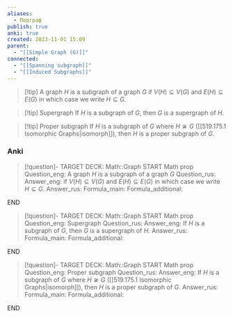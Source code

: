 ```yaml
---
aliases:
  - Подграф
publish: true
anki: true
created: 2023-11-01 15:09
parent:
  - "[[Simple Graph (G)]]"
connected:
  - "[[Spanning subgraph]]"
  - "[[Induced Subgraphs]]"
---
```


> [!tip] A graph ${} H$ is a subgraph of a graph $G$
if ${} V(H)⊆V(G)$ and $E(H)⊆E(G)$
in which case we write $H ⊆ G {}$.

> [!tip] Supergraph
If ${} H$ is a subgraph of $G$, then $G$ is a supergraph of $H$.

> [!tip] Proper subgraph
If $H$ is a subgraph of $G$ where $H\not\cong G {}$ ([[519.175.1 Isomorphic Graphs|isomorph]]), then ${} H$ is a proper subgraph of $G$.

### Anki
> [!question]-
TARGET DECK: Math::Graph
START
Math prop
Question_eng: A graph $H$ is a subgraph of a graph $G$
Question_rus: 
Answer_eng: if ${} V(H)⊆V(G)$ and $E(H)⊆E(G)$
in which case we write $H ⊆ G {}$.
Answer_rus: 
Formula_main: 
Formula_additional:
<!--ID: 1699165738437-->
END

> [!question]-
TARGET DECK: Math::Graph
START
Math prop
Question_eng: Supergraph
Question_rus: 
Answer_eng: If ${} H$ is a subgraph of $G$, then $G$ is a supergraph of $H$.
Answer_rus: 
Formula_main: 
Formula_additional:
<!--ID: 1699165738456-->
END

> [!question]-
TARGET DECK: Math::Graph
START
Math prop
Question_eng: Proper subgraph
Question_rus: 
Answer_eng: If $H$ is a subgraph of $G$ where $H\not\cong G {}$ ([[519.175.1 Isomorphic Graphs|isomorph]]), then ${} H$ is a proper subgraph of $G$.
Answer_rus: 
Formula_main: 
Formula_additional:
<!--ID: 1699165738466-->
END





